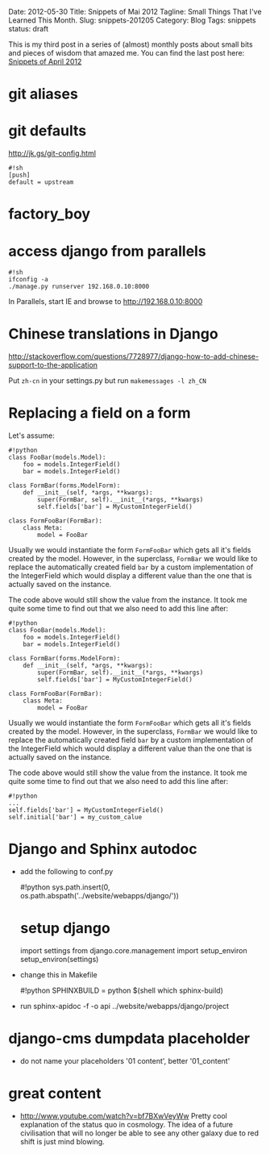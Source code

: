 Date: 2012-05-30
Title: Snippets of Mai 2012
Tagline: Small Things That I've Learned This Month.
Slug: snippets-201205
Category: Blog
Tags: snippets
status: draft

This is my third post in a series of (almost) monthly posts about small bits
and pieces of wisdom that amazed me. You can find the last post here:
[Snippets of April 2012](http://martinbrochhaus.com/2012/04/snippets-201204.html)

# git aliases

# git defaults
http://jk.gs/git-config.html

    #!sh
    [push]
    default = upstream
# factory_boy
# access django from parallels

    #!sh
    ifconfig -a
    ./manage.py runserver 192.168.0.10:8000

In Parallels, start IE and browse to http://192.168.0.10:8000

# Chinese translations in Django

http://stackoverflow.com/questions/7728977/django-how-to-add-chinese-support-to-the-application

Put ``zh-cn`` in your settings.py but run ``makemessages -l zh_CN``


# Replacing a field on a form

Let's assume:

    #!python
    class FooBar(models.Model):
        foo = models.IntegerField()
        bar = models.IntegerField()

    class FormBar(forms.ModelForm):
        def __init__(self, *args, **kwargs):
            super(FormBar, self).__init__(*args, **kwargs)
            self.fields['bar'] = MyCustomIntegerField()

    class FormFooBar(FormBar):
        class Meta:
            model = FooBar

Usually we would instantiate the form ``FormFooBar`` which gets all it's fields
created by the model. However, in the superclass, ``FormBar`` we would like
to replace the automatically created field ``bar`` by a custom implementation
of the IntegerField which would display a different value than the one that
is actually saved on the instance.

The code above would still show the value from the instance. It took me quite
some time to find out that we also need to add this line after:

    #!python
    class FooBar(models.Model):
        foo = models.IntegerField()
        bar = models.IntegerField()

    class FormBar(forms.ModelForm):
        def __init__(self, *args, **kwargs):
            super(FormBar, self).__init__(*args, **kwargs)
            self.fields['bar'] = MyCustomIntegerField()

    class FormFooBar(FormBar):
        class Meta:
            model = FooBar

Usually we would instantiate the form ``FormFooBar`` which gets all it's fields
created by the model. However, in the superclass, ``FormBar`` we would like
to replace the automatically created field ``bar`` by a custom implementation
of the IntegerField which would display a different value than the one that
is actually saved on the instance.

The code above would still show the value from the instance. It took me quite
some time to find out that we also need to add this line after:

    #!python
    ...
    self.fields['bar'] = MyCustomIntegerField()
    self.initial['bar'] = my_custom_calue


# Django and Sphinx autodoc
* add the following to conf.py

    #!python
    sys.path.insert(0, os.path.abspath('../website/webapps/django/'))
    # setup django
    import settings
    from django.core.management import setup_environ
    setup_environ(settings)

* change this in Makefile

    #!python
    SPHINXBUILD   = python $(shell which sphinx-build)

* run sphinx-apidoc -f -o api ../website/webapps/django/project

# django-cms dumpdata placeholder

* do not name your placeholders '01 content', better '01_content'

# great content

* http://www.youtube.com/watch?v=bf7BXwVeyWw
  Pretty cool explanation of the status quo in cosmology. The idea of a future
  civilisation that will no longer be able to see any other galaxy due to red
  shift is just mind blowing.
